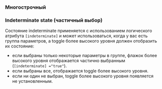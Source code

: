 <!-- example(toggle-overview) -->

### Многострочный

<!-- example(toggle-multiline) -->

### Indeterminate state (частичный выбор)

Состояние indeterminate применяется с использованием логического атрибута `[indeterminate]` и может использоваться,
когда у вас есть группа параметров, а toggle более высокого уровня должен отобразить их состояние:

-   если выбраны только некоторые параметры в группе, флажок более высокого уровня отображается частично выбранным (`[indeterminate] ="true"`).
-   если выбраны все, отображается toggle более высокого уровня.
-   если ни один не выбран, toggle более высокого уровня появляется не установленным.

<!-- example(toggle-indeterminate) -->
